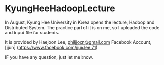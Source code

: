 # KyungHeeHadoopLecture
In August, Kyung Hee University in Korea opens the lecture, Hadoop and Distributed System. 
The practice part of it is on me, so I uploaded the code and input file for students. 

It is provided by Haejoon Lee, philjjoon@gmail.com
Facebook Account, [jjun] (https://www.facebook.com/jjun.lee.71)

IF you have any question, just let me know.
